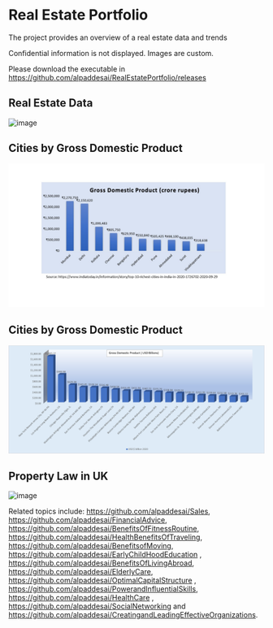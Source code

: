 # Real Estate Portfolio

The project provides an overview of a real estate data and trends

Confidential information is not displayed. Images are custom.

Please download the executable in https://github.com/alpaddesai/RealEstatePortfolio/releases

## Real Estate Data
![image](RealEstateImage.png)

## Cities by Gross Domestic Product
![image](Indian_cities_GDP_2021.jpg)

## Cities by Gross Domestic Product
![image](GrossDomesticProduct.png)

## Property Law in UK
![image](propertylaw_UK.jpg)

Related topics include: https://github.com/alpaddesai/Sales,  https://github.com/alpaddesai/FinancialAdvice, https://github.com/alpaddesai/BenefitsOfFitnessRoutine, https://github.com/alpaddesai/HealthBenefitsOfTraveling, https://github.com/alpaddesai/BenefitsofMoving, https://github.com/alpaddesai/EarlyChildHoodEducation , https://github.com/alpaddesai/BenefitsOfLivingAbroad, https://github.com/alpaddesai/ElderlyCare, https://github.com/alpaddesai/OptimalCapitalStructure , https://github.com/alpaddesai/PowerandInfluentialSkills, https://github.com/alpaddesai/HealthCare , https://github.com/alpaddesai/SocialNetworking and  https://github.com/alpaddesai/CreatingandLeadingEffectiveOrganizations.



